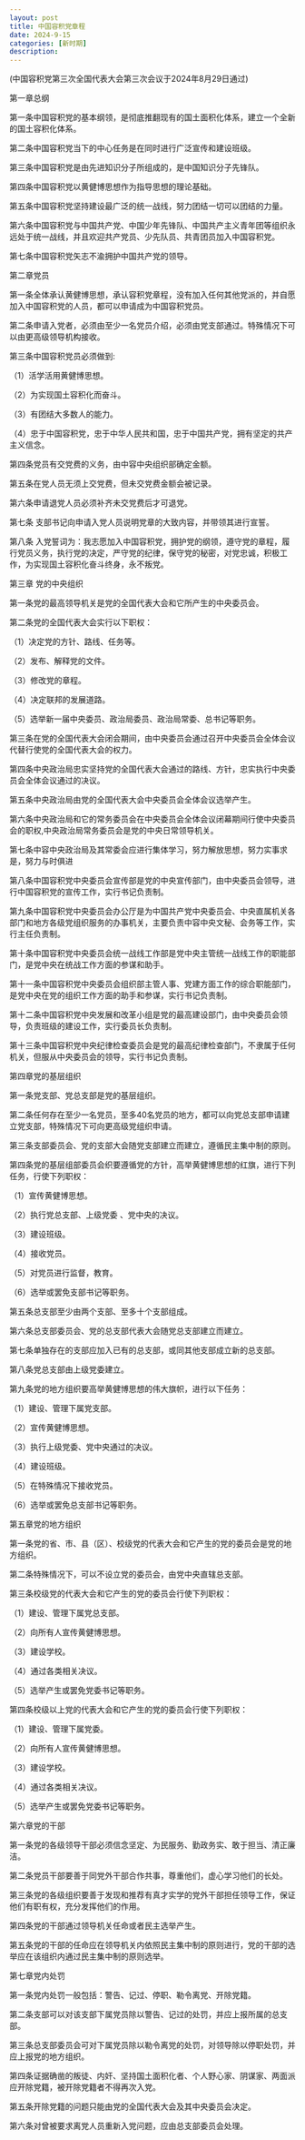 ```yaml
---
layout: post
title: 中国容积党章程
date: 2024-9-15
categories: [新时期]
description: 
---
```

(中国容积党第三次全国代表大会第三次会议于2024年8月29日通过)


第一章总纲

第一条中国容积党的基本纲领，是彻底推翻现有的国土面积化体系，建立一个全新的国土容积化体系。

第二条中国容积党当下的中心任务是在同时进行广泛宣传和建设班级。

第三条中国容积党是由先进知识分子所组成的，是中国知识分子先锋队。

第四条中国容积党以黄健博思想作为指导思想的理论基础。

第五条中国容积党坚持建设最广泛的统一战线，努力团结一切可以团结的力量。

第六条中国容积党与中国共产党、中国少年先锋队、中国共产主义青年团等组织永远处于统一战线，并且欢迎共产党员、少先队员、共青团员加入中国容积党。

第七条中国容积党矢志不渝拥护中国共产党的领导。

第二章党员

第一条全体承认黄健博思想，承认容积党章程，没有加入任何其他党派的，并自愿加入中国容积党的人员，都可以申请成为中国容积党员。

第二条申请入党者，必须由至少一名党员介绍，必须由党支部通过。特殊情况下可以由更高级领导机构接收。

第三条中国容积党员必须做到:

（1）活学活用黄健博思想。

（2）为实现国土容积化而奋斗。

（3）有团结大多数人的能力。

（4）忠于中国容积党，忠于中华人民共和国，忠于中国共产党，拥有坚定的共产主义信念。

第四条党员有交党费的义务，由中容中央组织部确定金额。

第五条在党人员无须上交党费，但未交党费金额会被记录。

第六条申请退党人员必须补齐未交党费后才可退党。

第七条  支部书记向申请入党人员说明党章的大致内容，并带领其进行宣誓。

第八条 入党誓词为：我志愿加入中国容积党，拥护党的纲领，遵守党的章程，履行党员义务，执行党的决定，严守党的纪律，保守党的秘密，对党忠诚，积极工作，为实现国土容积化奋斗终身，永不叛党。

第三章 党的中央组织

第一条党的最高领导机关是党的全国代表大会和它所产生的中央委员会。

第二条党的全国代表大会实行以下职权：

（1）决定党的方针、路线、任务等。

（2）发布、解释党的文件。

（3）修改党的章程。

（4）决定联邦的发展道路。

（5）选举新一届中央委员、政治局委员、政治局常委、总书记等职务。 

第三条在党的全国代表大会闭会期间，由中央委员会通过召开中央委员会全体会议代替行使党的全国代表大会的权力。

第四条中央政治局忠实坚持党的全国代表大会通过的路线、方针，忠实执行中央委员会全体会议通过的决议。

第五条中央政治局由党的全国代表大会中央委员会全体会议选举产生。

第六条中央政治局和它的常务委员会在中央委员会全体会议闭幕期间行使中央委员会的职权,中央政治局常务委员会是党的中央日常领导机关。

第七条中容中央政治局及其常委会应进行集体学习，努力解放思想，努力实事求是，努力与时俱进

第八条中国容积党中央委员会宣传部是党的中央宣传部门，由中央委员会领导，进行中国容积党的宣传工作，实行书记负责制。

第九条中国容积党中央委员会办公厅是为中国共产党中央委员会、中央直属机关各部门和地方各级党组织服务的办事机关，主要负责中容中央文秘、会务等工作，实行主任负责制。

第十条中国容积党中央委员会统一战线工作部是党中央主管统一战线工作的职能部门，是党中央在统战工作方面的参谋和助手。

第十一条中国容积党中央委员会组织部主管人事、党建方面工作的综合职能部门，是党中央在党的组织工作方面的助手和参谋，实行书记负责制。

第十二条中国容积党中央发展和改革小组是党的最高建设部门，由中央委员会领导，负责班级的建设工作，实行委员长负责制。

第十三条中国容积党中央纪律检查委员会是党的最高纪律检查部门，不隶属于任何机关，但服从中央委员会的领导，实行书记负责制。

第四章党的基层组织

第一条党支部、党总支部是党的基层组织。

第二条任何存在至少一名党员，至多40名党员的地方，都可以向党总支部申请建立党支部，特殊情况下可向更高级党组织申请。

第三条支部委员会、党的支部大会随党支部建立而建立，遵循民主集中制的原则。

第四条党的基层组部委员会织要遵循党的方针，高举黄健博思想的红旗，进行下列任务，行使下列职权：

（1）宣传黄健博思想。

（2）执行党总支部、上级党委 、党中央的决议。

（3）建设班级。

（4）接收党员。

（5）对党员进行监督，教育。

（6）选举或罢免支部书记等职务。

第五条总支部至少由两个支部、至多十个支部组成。

第六条总支部委员会、党的总支部代表大会随党总支部建立而建立。

第七条单独存在的支部应加入已有的总支部，或同其他支部成立新的总支部。

第八条党总支部由上级党委建立。

第九条党的地方组织要高举黄健博思想的伟大旗帜，进行以下任务：

（1）建设、管理下属党支部。

（2）宣传黄健博思想。

（3）执行上级党委、党中央通过的决议。

（4）建设班级。

（5）在特殊情况下接收党员。	

（6）选举或罢免总支部书记等职务。

第五章党的地方组织

第一条党的省、市、县（区）、校级党的代表大会和它产生的党的委员会是党的地方组织。

第二条特殊情况下，可以不设立党的委员会，由党中央直辖总支部。

第三条校级党的代表大会和它产生的党的委员会行使下列职权：

（1）建设、管理下属党总支部。

（2）向所有人宣传黄健博思想。

（3）建设学校。

（4）通过各类相关决议。

（5）选举产生或罢免党委书记等职务。

第四条校级以上党的代表大会和它产生的党的委员会行使下列职权：

（1）建设、管理下属党委。

（2）向所有人宣传黄健博思想。

（3）建设学校。

（4）通过各类相关决议。

（5）选举产生或罢免党委书记等职务。

第六章党的干部

第一条党的各级领导干部必须信念坚定、为民服务、勤政务实、敢于担当、清正廉洁。

第二条党员干部要善于同党外干部合作共事，尊重他们，虚心学习他们的长处。

第三条党的各级组织要善于发现和推荐有真才实学的党外干部担任领导工作，保证他们有职有权，充分发挥他们的作用。

第四条党的干部通过领导机关任命或者民主选举产生。

第五条党的干部的任命应在领导机关内依照民主集中制的原则进行，党的干部的选举应在该组织内通过民主集中制的原则选举。

第七章党内处罚

第一条党内处罚一般包括：警告、记过、停职、勒令离党、开除党籍。

第二条支部可以对该支部下属党员除以警告、记过的处罚，并应上报所属的总支部。

第三条总支部委员会可对下属党员除以勒令离党的处罚，对领导除以停职处罚，并应上报党的地方组织。

第四条证据确凿的叛徒、内奸、坚持国土面积化者、个人野心家、阴谋家、两面派应开除党籍，被开除党籍者不得再次入党。

第五条开除党籍的问题只能由党的全国代表大会及其中央委员会决定。

第六条对曾被要求离党人员重新入党问题，应由总支部委员会处理。




